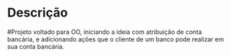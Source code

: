 # Descrição

#Projeto voltado para OO, iniciando a ideia com atribuição de conta bancária, e adicionando ações que o cliente de um banco pode realizar em sua conta bancária.
